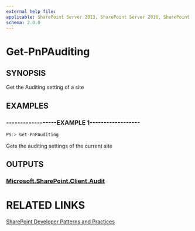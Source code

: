 ```yaml
---
external help file:
applicable: SharePoint Server 2013, SharePoint Server 2016, SharePoint Online
schema: 2.0.0
---
```

# Get-PnPAuditing

## SYNOPSIS
Get the Auditing setting of a site

## EXAMPLES

### ------------------EXAMPLE 1------------------
```powershell
PS:> Get-PnPAuditing
```

Gets the auditing settings of the current site

## OUTPUTS

### [Microsoft.SharePoint.Client.Audit](https://msdn.microsoft.com/en-us/library/microsoft.sharepoint.client.audit.aspx)

# RELATED LINKS

[SharePoint Developer Patterns and Practices](http://aka.ms/sppnp)